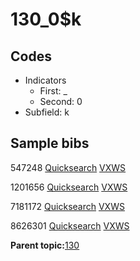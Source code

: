 # 130\_0$k

## Codes

-   Indicators
    -   First: \_
    -   Second: 0
-   Subfield: k

## Sample bibs

547248 [Quicksearch](https://search.library.yale.edu/catalog/547248) [VXWS](http://prodorbis.library.yale.edu:7014/vxws/GetHoldingsService?bibId=547248)

1201656 [Quicksearch](https://search.library.yale.edu/catalog/1201656) [VXWS](http://prodorbis.library.yale.edu:7014/vxws/GetHoldingsService?bibId=1201656)

7181172 [Quicksearch](https://search.library.yale.edu/catalog/7181172) [VXWS](http://prodorbis.library.yale.edu:7014/vxws/GetHoldingsService?bibId=7181172)

8626301 [Quicksearch](https://search.library.yale.edu/catalog/8626301) [VXWS](http://prodorbis.library.yale.edu:7014/vxws/GetHoldingsService?bibId=8626301)

**Parent topic:**[130](../../tags/130/130.md)

